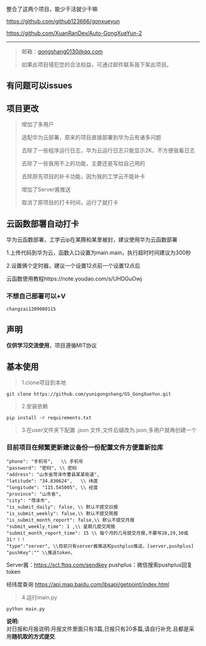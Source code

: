 
整合了这两个项目，能少干活就少干嘛

https://github.com/github123666/gonxueyun 

https://github.com/XuanRanDev/Auto-GongXueYun-2

---
> 邮箱：gongshang0130@qq.com
>
> 如果此项目侵犯您的合法权益，可通过邮件联系我下架此项目。
>


## 有问题可以issues


## 项目更改

>增加了多用户
>
>适配华为云部署，原来的项目直接部署到华为云有诸多问题
>
>去除了一些程序运行日志，华为云运行日志只能显示2K，不方便我看日志
>
>去除了一些我用不上的功能，主要还是写给自己用的
>
>去除原先项目的补卡功能，因为我的工学云不能补卡
>
>增加了Server酱推送
>
>取消了原项目的打卡时间，运行了就打卡

## 云函数部署自动打卡

华为云函数部署，工学云ip在某腾和某里被封，建议使用华为云函数部署

1.上传代码到华为云，函数入口设置为main.main，执行超时时间建议为300秒

2.设置俩个定时器，建议一个设置12点前一个设置12点后

云函数使用教程https://note.youdao.com/s/UHDGuOwj

### 不想自己部署可以+V 
```
changzai1209080115
```

## 声明

**仅供学习交流使用**，项目遵循MIT协议


## 基本使用

>1.clone项目到本地

```
git clone https://github.com/yunigongshang/GS_GongXueYun.git
```

>2.安装依赖

```
pip install -r requirements.txt
```

>3.在user文件夹下配置 .json 文件,文件后缀改为.json,多用户就再创建一个


### 目前项目在频繁更新建议备份一份配置文件方便重新拉库


```angular2html
"phone": "手机号",   \\ 手机号
"password": "密码", \\ 密码
"address": "山东省菏泽市曹县某某街道",
"latitude": "34.830624",   \\ 纬度 
"longitude": "115.545005", \\ 经度
"province": "山东省",
"city": "菏泽市",
"is_submit_daily": false, \\ 默认不提交日报
"is_submit_weekly": false,\\ 默认不提交周报
"is_submit_month_report": false,\\ 默认不提交月报
"submit_weekly_time": 1 ,\\ 星期几提交周报
"submit_month_report_time": 15 \\ 每个月的几号提交月报,不要写28,29,30或31！！！
"type":"server", \\目前只有server酱推送和pushplus推送，[server,pushplus]
"pushKey":"" \\推送token，
```

Server酱：https://sct.ftqq.com/sendkey
pushplus：微信搜索pushplus回复token

经纬度查询 https://api.map.baidu.com/lbsapi/getpoint/index.html

>4.运行main.py
```
python main.py
```


**说明:**  
对日报和月报说明:月报文件里面只有3篇,日报只有20多篇,请自行补充.且都是采用**随机取的方式提交**.
